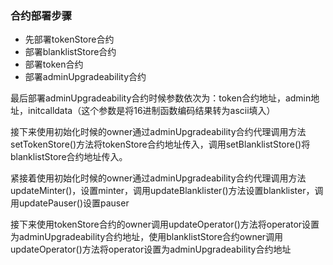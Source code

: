 ### 合约部署步骤
* 先部署tokenStore合约
* 部署blanklistStore合约
* 部署token合约
* 部署adminUpgradeability合约
<p>
<p>最后部署adminUpgradeability合约时候参数依次为：token合约地址，admin地址，initcalldata（这个参数是将16进制函数编码结果转为ascii填入）
<p>接下来使用初始化时候的owner通过adminUpgradeability合约代理调用方法setTokenStore()方法将tokenStore合约地址传入，调用setBlanklistStore()将blanklistStore合约地址传入。
<p>紧接着使用初始化时候的owner通过adminUpgradeability合约代理调用方法updateMinter()，设置minter，调用updateBlanklister()方法设置blanklister，调用updatePauser()设置pauser
<p>接下来使用tokenStore合约的owner调用updateOperator()方法将operator设置为adminUpgradeability合约地址，使用blanklistStore合约owner调用updateOperator()方法将operator设置为adminUpgradeability合约地址
